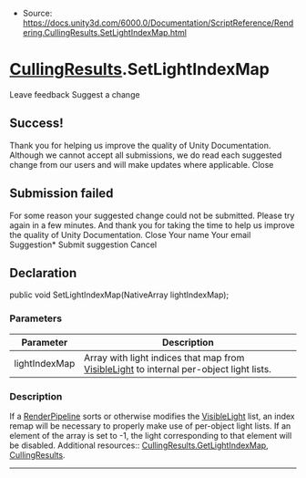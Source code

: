 * Source: https://docs.unity3d.com/6000.0/Documentation/ScriptReference/Rendering.CullingResults.SetLightIndexMap.html

#  [CullingResults](https://docs.unity3d.com/6000.0/Documentation/ScriptReference/Rendering.CullingResults.html).SetLightIndexMap
Leave feedback
Suggest a change
## Success!
Thank you for helping us improve the quality of Unity Documentation. Although we cannot accept all submissions, we do read each suggested change from our users and will make updates where applicable.
Close
## Submission failed
For some reason your suggested change could not be submitted. Please <a>try again</a> in a few minutes. And thank you for taking the time to help us improve the quality of Unity Documentation.
Close
Your name Your email Suggestion* Submit suggestion
Cancel
## Declaration
public void SetLightIndexMap(NativeArray<int> lightIndexMap); 
### Parameters
Parameter | Description  
---|---  
lightIndexMap | Array with light indices that map from [VisibleLight](https://docs.unity3d.com/6000.0/Documentation/ScriptReference/Rendering.VisibleLight.html) to internal per-object light lists.  
### Description
If a [RenderPipeline](https://docs.unity3d.com/6000.0/Documentation/ScriptReference/Rendering.RenderPipeline.html) sorts or otherwise modifies the [VisibleLight](https://docs.unity3d.com/6000.0/Documentation/ScriptReference/Rendering.VisibleLight.html) list, an index remap will be necessary to properly make use of per-object light lists.
If an element of the array is set to -1, the light corresponding to that element will be disabled. Additional resources:: [CullingResults.GetLightIndexMap](https://docs.unity3d.com/6000.0/Documentation/ScriptReference/Rendering.CullingResults.GetLightIndexMap.html), [CullingResults](https://docs.unity3d.com/6000.0/Documentation/ScriptReference/Rendering.CullingResults.html).
* * *
